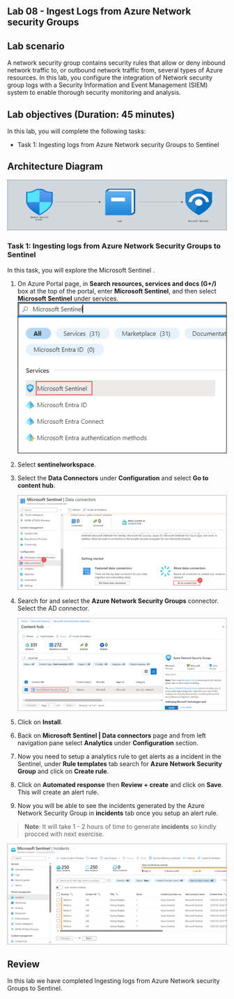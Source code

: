 ## Lab 08 - Ingest Logs from Azure Network security Groups

## Lab scenario

A network security group contains security rules that allow or deny inbound network traffic to, or outbound network traffic from, several types of Azure resources. In this lab, you configure the integration of Network security group logs with a Security Information and Event Management (SIEM) system to enable thorough security monitoring and analysis.

## Lab objectives (Duration: 45 minutes)
In this lab, you will complete the following tasks:
- Task 1: Ingesting logs from Azure Network security Groups to Sentinel

## Architecture Diagram

   ![](../media/Lab-8%20arch.JPG)

### Task 1: Ingesting logs from Azure Network Security Groups to Sentinel 

In this task, you will explore the Microsoft Sentinel .

1. On Azure Portal page, in **Search resources, services and docs (G+/)** box at the top of the portal, enter **Microsoft Sentinel**, and then select **Microsoft Sentinel** under services.
     ![Picture 1](../media/image_7.png)

1. Select  **sentinelworkspace**.

1. Select the **Data Connectors** under **Configuration** and select **Go to content hub**.
 
    ![Picture 1](../media/image_34.png)   

1. Search for and select the **Azure Network Security Groups** connector. Select the AD connector.

   ![Picture 1](../media/image_33.png)

1. Click on **Install**.

1. Back on **Microsoft Sentinel | Data connectors** page and from left navigation pane select **Analytics** under **Configuration** section.

1. Now you need to setup a analytics rule to get alerts as a incident in the Sentinel, under **Rule templates** tab search for **Azure Network Security Group** and click on  **Create rule**.
   
1. Click on **Automated response** then **Review + create** and click on **Save**. This will create an alert rule.
   
1. Now you will be able to see the incidents generated by the Azure Network Security Group in **incidents** tab once you setup an alert rule.
  >**Note**: It will take 1 - 2 hours of time to generate **incidents** so kindly procced with next exercise.  

   ![Picture 1](../media/image_54.png)

## Review
In this lab we have completed Ingesting logs from Azure Network security Groups to Sentinel.
